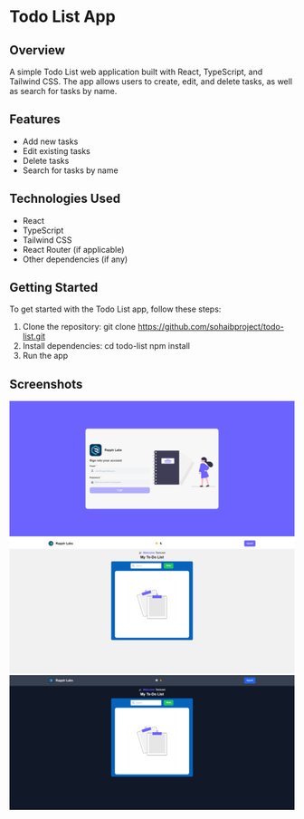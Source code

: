 # Todo List App

## Overview
A simple Todo List web application built with React, TypeScript, and Tailwind CSS. The app allows users to create, edit, and delete tasks, as well as search for tasks by name.

## Features
- Add new tasks
- Edit existing tasks
- Delete tasks
- Search for tasks by name

## Technologies Used
- React
- TypeScript
- Tailwind CSS
- React Router (if applicable)
- Other dependencies (if any)

## Getting Started
To get started with the Todo List app, follow these steps:
1. Clone the repository:
git clone https://github.com/sohaibproject/todo-list.git
2. Install dependencies:
 cd todo-list
 npm install
3. Run the app 
## Screenshots
<img src="loginPage.png">
<img src="lightModeApp.png">
<img src="darkModeApp.png">





